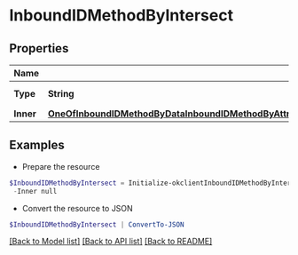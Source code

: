 # InboundIDMethodByIntersect
## Properties

Name | Type | Description | Notes
------------ | ------------- | ------------- | -------------
**Type** | **String** |  | [optional] [readonly] 
**Inner** | [**OneOfInboundIDMethodByDataInboundIDMethodByAttributeModifiersInboundIDMethodByAttributeInboundIDMethodByRelatedTempIDInboundIDMethodByTemporaryCIIDInboundIDMethodByByUnionInboundIDMethodByIntersect[]**](OneOfInboundIDMethodByDataInboundIDMethodByAttributeModifiersInboundIDMethodByAttributeInboundIDMethodByRelatedTempIDInboundIDMethodByTemporaryCIIDInboundIDMethodByByUnionInboundIDMethodByIntersect.md) |  | [optional] 

## Examples

- Prepare the resource
```powershell
$InboundIDMethodByIntersect = Initialize-okclientInboundIDMethodByIntersect  -Type null `
 -Inner null
```

- Convert the resource to JSON
```powershell
$InboundIDMethodByIntersect | ConvertTo-JSON
```

[[Back to Model list]](../README.md#documentation-for-models) [[Back to API list]](../README.md#documentation-for-api-endpoints) [[Back to README]](../README.md)


